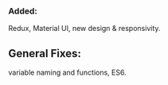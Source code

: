 ### Added:
Redux, Material UI, new design & responsivity.

## General Fixes:
variable naming and functions, ES6.
